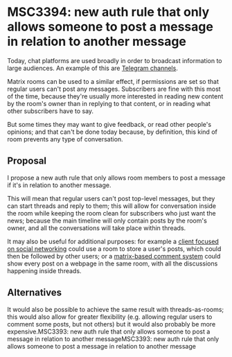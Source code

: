 # MSC3394: new auth rule that only allows someone to post a message in relation to another message

Today, chat platforms are used broadly in order to broadcast information to large audiences.
An example of this are [Telegram channels](https://telegram.org/tour/channels/).

Matrix rooms can be used to a similar effect, if permissions are set so that regular
users can't post any messages. Subscribers are fine with this most of the time, because
they're usually more interested in reading new content by the room's owner than in
replying to that content, or in reading what other subscribers have to say.

But some times they may want to give feedback, or read other people's opinions; and that
can't be done today because, by definition, this kind of room prevents any type of conversation.

## Proposal

I propose a new auth rule that only allows room members to post a message if it's
in relation to another message.

This will mean that regular users can't post top-level messages, but they can start threads
and reply to them; this will allow for conversation inside the room while keeping the room
clean for subscribers who just want the news; because the main timeline will only contain
posts by the room's owner, and all the conversations will take place within threads.

It may also be useful for additional purposes: for example a [client focused on social networking](https://matrix.org/blog/2020/12/18/introducing-cerulean) could use a room
to store a user's posts, which could then be followed by other users; or a [matrix-based comment system](https://cactus.chat/) could show
every post on a webpage in the same room, with all the discussions happening inside threads.

## Alternatives

It would also be possible to achieve the same result with threads-as-rooms; this would
also allow for greater flexibility (e.g. allowing regular users to comment some posts,
but not others) but it would also probably be more expensive.MSC3393: new auth rule that
only allows someone to post a message in relation to another messageMSC3393: new auth rule
that only allows someone to post a message in relation to another message
